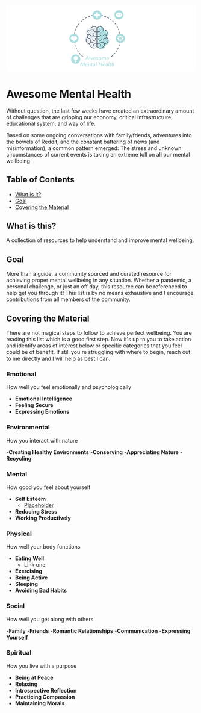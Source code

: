 ![image info](./images/amh.png)

# Awesome Mental Health
Without question, the last few weeks have created an extraordinary amount of challenges that are gripping our economy, critical infrastructure, educational system, and way of life.

Based on some ongoing conversations with family/friends, adventures into the bowels of Reddit, and the constant battering of news (and misinformation), a common pattern emerged: The stress and unknown circumstances of current events is taking an extreme toll on all our mental wellbeing.

## Table of Contents
- [What is it?](#what-is-it)
- [Goal](#goal)
- [Covering the Material](#covering-the-material)

## What is this?
A collection of resources to help understand and improve mental wellbeing.

## Goal
More than a guide, a community sourced and curated resource for achieving proper mental wellbeing in any situation. Whether a pandemic, a personal challenge, or just an off day, this resource can be referenced to help get you through it! This list is by no means exhaustive and I encourage contributions from all members of the community.

## Covering the Material
There are not magical steps to follow to achieve perfect wellbeing. You are reading this list which is a good first step. Now it's up to you to take action and identify areas of interest below or specific categories that you feel could be of benefit. If still you're struggling with where to begin, reach out to me directly and I will help as best I can.

### Emotional
How well you feel emotionally and psychologically

- **Emotional Intelligence**
- **Feeling Secure**
- **Expressing Emotions**

### Environmental
How you interact with nature

-**Creating Healthy Environments**
-**Conserving**
-**Appreciating Nature**
-**Recycling**

### Mental
How good you feel about yourself

- **Self Esteem**
  - [Placeholder](https://example.com)
- **Reducing Stress**
- **Working Productively**

### Physical
How well your body functions

- **Eating Well**
  - Link one
- **Exercising**
- **Being Active**
- **Sleeping**
- **Avoiding Bad Habits**


### Social
How well you get along with others

-**Family**
-**Friends**
-**Romantic Relationships**
-**Communication**
-**Expressing Yourself**


### Spiritual
How you live with a purpose

- **Being at Peace**
- **Relaxing**
- **Introspective Reflection**
- **Practicing Compassion**
- **Maintaining Morals**
